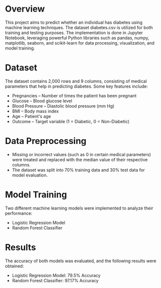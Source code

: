 # Overview
This project aims to predict whether an individual has diabetes using machine learning techniques. The dataset diabetes.csv is utilized for both training and testing purposes. The implementation is done in Jupyter Notebook, leveraging powerful Python libraries such as pandas, numpy, matplotlib, seaborn, and scikit-learn for data processing, visualization, and model training.

# Dataset
The dataset contains 2,000 rows and 9 columns, consisting of medical parameters that help in predicting diabetes. Some key features include:

* Pregnancies – Number of times the patient has been pregnant
* Glucose – Blood glucose level
* Blood Pressure – Diastolic blood pressure (mm Hg)
* BMI – Body mass index
* Age – Patient's age
* Outcome – Target variable (1 = Diabetic, 0 = Non-Diabetic)

# Data Preprocessing
* Missing or incorrect values (such as 0 in certain medical parameters) were treated and replaced with the median value of their respective columns.
* The dataset was split into 70% training data and 30% test data for model evaluation.

# Model Training
Two different machine learning models were implemented to analyze their performance:
* Logistic Regression Model
* Random Forest Classifier

# Results
The accuracy of both models was evaluated, and the following results were obtained:

* Logistic Regression Model: 79.5% Accuracy
* Random Forest Classifier: 97.17% Accuracy
